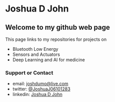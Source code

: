 # Joshua D John
## Welcome to my github web page

This page links to my repositories for projects on
* Bluetooth Low Energy
* Sensors and Actuators
* Deep Learning and AI for medicine





### Support or Contact
* email: [joshdumo@live.com](joshdumo@live.com)
* twitter: [@JoshuaJ06101283](https://twitter.com/JoshuaJo6101283?s=09)
* linkedin: [Joshua D John](https://www.linkedin.com/joshua-d-john-648ba828)
